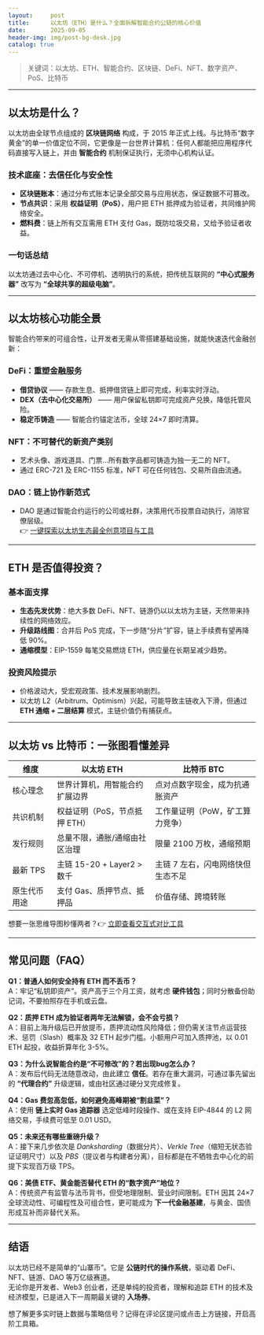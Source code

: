```yaml
---
layout:     post
title:      以太坊（ETH）是什么？全面拆解智能合约公链的核心价值
date:       2025-09-05
header-img: img/post-bg-desk.jpg
catalog: true
---
```


> 关键词：以太坊、ETH、智能合约、区块链、DeFi、NFT、数字资产、PoS、比特币

---

## 以太坊是什么？

以太坊由全球节点组成的 **区块链网络** 构成，于 2015 年正式上线。与比特币“数字黄金”的单一价值定位不同，它更像是一台世界计算机：任何人都能把应用程序代码直接写入链上，并由 **智能合约** 机制保证执行，无须中心机构认证。

### 技术底座：去信任化与安全性

- **区块链账本**：通过分布式账本记录全部交易与应用状态，保证数据不可篡改。
- **节点共识**：采用 **权益证明（PoS）**，用户把 ETH 抵押成为验证者，共同维护网络安全。
- **燃料费**：链上所有交互需用 ETH 支付 Gas，既防垃圾交易，又给予验证者收益。

### 一句话总结
以太坊通过去中心化、不可停机、透明执行的系统，把传统互联网的 **“中心式服务器”** 改写为 **“全球共享的超级电脑”**。

---

## 以太坊核心功能全景

智能合约带来的可组合性，让开发者无需从零搭建基础设施，就能快速迭代金融创新：

### DeFi：重塑金融服务

- **借贷协议** —— 存款生息、抵押借贷链上即可完成，利率实时浮动。
- **DEX（去中心化交易所）** —— 用户保留私钥即可完成资产兑换，降低托管风险。
- **稳定币铸造** —— 智能合约锚定法币，全球 24×7 即时清算。

### NFT：不可替代的新资产类别

- 艺术头像、游戏道具、门票…所有数字品都可铸造为独一无二的 NFT。
- 通过 ERC-721 及 ERC-1155 标准，NFT 可在任何钱包、交易所自由流通。

### DAO：链上协作新范式

- DAO 是通过智能合约运行的公司或社群，决策用代币投票自动执行，消除官僚层级。  
👉 [一键探索以太坊生态最全创意项目与工具](https://okxdog.com/)

---

## ETH 是否值得投资？

### 基本面支撑

- **生态先发优势**：绝大多数 DeFi、NFT、链游仍以以太坊为主链，天然带来持续性的网络效应。
- **升级路线图**：合并后 PoS 完成，下一步随“分片”扩容，链上手续费有望再降低 90%。
- **通缩模型**：EIP-1559 每笔交易燃烧 ETH，供应量在长期呈减少趋势。

### 投资风险提示

- 价格波动大，受宏观政策、技术发展影响剧烈。
- 以太坊 L2（Arbitrum、Optimism）兴起，可能导致主链收入下滑，但通过 **ETH 通缩 + 二层结算** 模式，主链价值仍有捕获点。

---

## 以太坊 vs 比特币：一张图看懂差异

| 维度 | 以太坊 ETH | 比特币 BTC |
|---|---|---|
| 核心理念 | 世界计算机，用智能合约扩展边界 | 点对点数字现金，成为抗通胀资产 |
| 共识机制 | 权益证明（PoS，节点抵押 ETH） | 工作量证明（PoW，矿工算力竞争） |
| 发行规则 | 总量不限，通胀/通缩由社区治理 | 限量 2100 万枚，通缩预期 |
| 最新 TPS | 主链 15-20 + Layer2 > 数千 | 主链 7 左右，闪电网络快但生态不足 |
| 原生代币用途 | 支付 Gas、质押节点、抵押品 | 价值存储、跨境转账 |

想要一张思维导图秒懂两者？👉 [立即查看交互式对比工具](https://okxdog.com/)

---

## 常见问题（FAQ）

**Q1：普通人如何安全持有 ETH 而不丢币？**  
A：牢记“私钥即资产”。资产高于三个月工资，就考虑 **硬件钱包**；同时分散备份助记词，不要拍照存在手机或云盘。

**Q2：质押 ETH 成为验证者两年无法解锁，会不会亏损？**  
A：目前上海升级后已开放提币，质押流动性风险降低；但仍需关注节点运营技术、惩罚（Slash）概率及 32 ETH 起步门槛。小额用户可加入质押池，以 0.01 ETH 起投，收益折算年化 3-5%。

**Q3：为什么说智能合约是“不可修改”的？若出现bug怎么办？**  
A：发布后代码无法随意改动，由此建立 **信任**。若存在重大漏洞，可通过事先留出的 **“代理合约”** 升级逻辑，或由社区通过硬分叉完成修复。

**Q4：Gas 费忽高忽低，如何避免高峰期被“割韭菜”？**  
A：使用 **链上实时 Gas 追踪器** 选定低峰时段操作、或在支持 EIP-4844 的 L2 网络交易，手续费可低至 0.01 USD。

**Q5：未来还有哪些重磅升级？**  
A：接下来几步依次是 *Danksharding*（数据分片）、*Verkle Tree*（缩短无状态验证证明尺寸）以及 *PBS*（提议者与构建者分离），目标都是在不牺牲去中心化的前提下实现百万级 TPS。

**Q6：美债 ETF、黄金能否替代 ETH 的“数字资产”地位？**  
A：传统资产有监管与法币背书，但受地理限制、营业时间限制。ETH 因其 24×7 全球流动性、可编程性及可组合性，更可能成为 **下一代金融基建**，与黄金、国债形成互补而非替代关系。

---

## 结语

以太坊已经不是简单的“山寨币”。它是 **公链时代的操作系统**，驱动着 DeFi、NFT、链游、DAO 等万亿级赛道。  
无论你是开发者、Web3 创业者，还是单纯的投资者，理解和追踪 ETH 的技术及经济模型，已是进入下一周期最关键的 **入场券**。

想了解更多实时链上数据与策略信号？记得在评论区提问或点击上方链接，开启高阶工具箱。